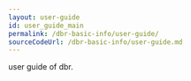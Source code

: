 ```yaml
---
layout: user-guide
id: user_guide_main
permalink: /dbr-basic-info/user-guide/
sourceCodeUrl: /dbr-basic-info/user-guide.md
---
```



user guide of dbr.  
